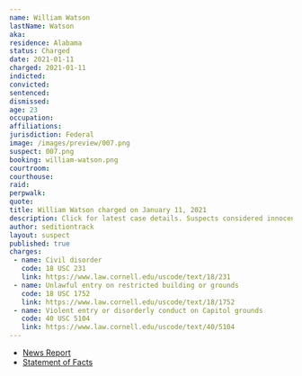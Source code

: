 ```yaml
---
name: William Watson
lastName: Watson
aka:
residence: Alabama
status: Charged
date: 2021-01-11
charged: 2021-01-11
indicted:
convicted: 
sentenced: 
dismissed: 
age: 23
occupation:
affiliations:
jurisdiction: Federal
image: /images/preview/007.png
suspect: 007.png
booking: william-watson.png
courtroom:
courthouse:
raid:
perpwalk:
quote:
title: William Watson charged on January 11, 2021
description: Click for latest case details. Suspects considered innocent until proven guilty.
author: seditiontrack
layout: suspect
published: true
charges:
 - name: Civil disorder
   code: 18 USC 231
   link: https://www.law.cornell.edu/uscode/text/18/231
 - name: Unlawful entry on restricted building or grounds
   code: 18 USC 1752
   link: https://www.law.cornell.edu/uscode/text/18/1752
 - name: Violent entry or disorderly conduct on Capitol grounds
   code: 40 USC 5104
   link: https://www.law.cornell.edu/uscode/text/40/5104
---
```

- [News Report](https://www.wate.com/news/auburn-man-in-federal-custody-following-u-s-capitol-riot/)
- [Statement of Facts](https://extremism.gwu.edu/sites/g/files/zaxdzs2191/f/William%20Wright%20Watson%20Affidavit%20in%20Support%20of%20Criminal%20Complaint.pdf)
